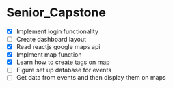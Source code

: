 # Senior_Capstone
- [X] Implement login functionality
- [ ] Create dashboard layout
- [X] Read reactjs google maps api
- [X] Implment map function
- [X] Learn how to create tags on map
- [ ] Figure set up database for events
- [ ] Get data from events and then display them on maps
